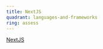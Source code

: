 ```yaml
---
title: NextJS
quadrant: languages-and-frameworks
ring: assess
---
```


[NextJS](https://nextjs.org)
